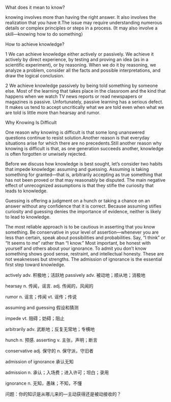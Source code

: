 

What does it mean to know?

knowing involves more than having the right answer. It also involves the realization that you have it.The issue may require understanding numerous details or complex principles or steps in a process. (It may also involve a skill—knowing how to do something）

How to achieve knowledge?

1 We can achieve knowledge either actively or passively. We achieve it actively by direct experience, by testing and proving an idea (as in a scientific experiment), or by reasoning. When we do it by reasoning, we analyze a problem, consider all the facts and possible interpretations, and draw the logical conclusion.

2 We achieve knowledge passively by being told something by someone else. Most of the learning that takes place in the classroom and the kind that happens when we watch TV news reports or read newspapers or magazines is passive. Unfortunately, passive learning has a serious defect. It makes us tend to accept uncritically what we are told even when what we are told is little more than hearsay and rumor.

Why Knowing Is Difficult

One reason why knowing is difficult is that some long unanswered questions continue to resist solution.Another reason is that everyday situations arise for which there are no precedents.Still another reason why knowing is difficult is that, as one generation succeeds another, knowledge is often forgotten or unwisely rejected.

 Before we discuss how knowledge is best sought, let’s consider two habits that impede knowledge: assuming and guessing. Assuming is taking something for granted—that is, arbitrarily accepting as true something that has not been proved or that may reasonably be disputed. The main negative effect of unrecognized assumptions is that they stifle the curiosity that leads to knowledge.

Guessing is offering a judgment on a hunch or taking a chance on an answer without any confidence that it is correct. Because assuming stifles curiosity and guessing denies the importance of evidence, neither is likely to lead to knowledge. 

The most reliable approach is to be cautious in asserting that you know something. Be conservative in your level of assertion—whenever you are less than certain, speak about possibilities and probabilities. Say, “I think” or “It seems to me” rather than “I know.” Most important, be honest with yourself and others about your ignorance. To admit you don’t know something shows good sense, restraint, and intellectual honesty. These are not weaknesses but strengths. The admission of ignorance is the essential first step toward knowledge.



actively        adv. 积极地；活跃地  passively     adv. 被动地；顺从地；消极地

hearsay    n. 传闻，谣言. adj. 传闻的，风闻的

rumor    n. 谣言；传闻  vt. 谣传；传说 

assuming and guessing   假设和猜测 

impede    vt. 阻碍；妨碍；阻止

arbitrarily   adv. 武断地；反复无常地；专横地 

hunch    n. 预感. asserting   v. 主张，声明；断言

conservative   adj. 保守的 n. 保守派，守旧者                   

admission of ignorance   承认无知

admission     n. 承认；入场费；进入许可；坦白；录用

ignorance     n.  无知，愚昧；不知，不懂

问题：你的知识是从哪儿来的—主动获得还是被动接收的？
